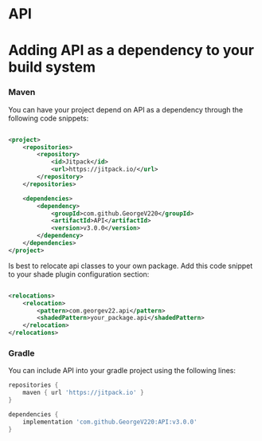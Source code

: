 # API

# Adding API as a dependency to your build system

### Maven

You can have your project depend on API as a dependency through the following code snippets:

```xml

<project>
    <repositories>
        <repository>
            <id>Jitpack</id>
            <url>https://jitpack.io/</url>
        </repository>
    </repositories>

    <dependencies>
        <dependency>
            <groupId>com.github.GeorgeV220</groupId>
            <artifactId>API</artifactId>
            <version>v3.0.0</version>
        </dependency>
    </dependencies>
</project>
```

Is best to relocate api classes to your own package. Add this code snippet to your shade plugin configuration section:

```xml

<relocations>
    <relocation>
        <pattern>com.georgev22.api</pattern>
        <shadedPattern>your_package.api</shadedPattern>
    </relocation>
</relocations>
```

### Gradle

You can include API into your gradle project using the following lines:

```groovy
repositories {
    maven { url 'https://jitpack.io' }
}

dependencies {
    implementation 'com.github.GeorgeV220:API:v3.0.0'
}
```
